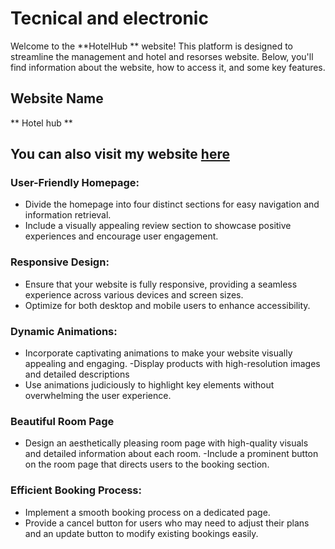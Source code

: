# Tecnical and electronic 

Welcome to the **HotelHub ** website! This platform is designed to streamline the management and hotel  and resorses  website. Below, you'll find information about the website, how to access it, and some key features.

## Website Name

** Hotel hub **
## You can also visit my website [here]([https://hotel-server-ju80c6pci-mdrafi276.vercel.app](https://hotel-projects-be67f.web.app/))

### User-Friendly Homepage:

- Divide the homepage into four distinct sections for easy navigation and information retrieval.
- Include a visually appealing review section to showcase positive experiences and encourage user engagement.
### Responsive Design:

- Ensure that your website is fully responsive, providing a seamless experience across various devices and screen sizes.
- Optimize for both desktop and mobile users to enhance accessibility.


### Dynamic Animations:

- Incorporate captivating animations to make your website visually appealing and engaging.
-Display products with high-resolution images and detailed descriptions
- Use animations judiciously to highlight key elements without overwhelming the user experience.

### Beautiful Room Page

- Design an aesthetically pleasing room page with high-quality visuals and detailed information about each room.
-Include a prominent button on the room page that directs users to the booking section.

### Efficient Booking Process:
- Implement a smooth booking process on a dedicated page.
- Provide a cancel button for users who may need to adjust their plans and an update button to modify existing bookings easily.
